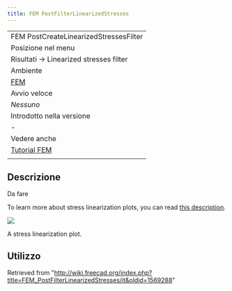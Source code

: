```yaml
---
title: FEM PostFilterLinearizedStresses
---
```


|                                                    |
| -------------------------------------------------- |
| FEM PostCreateLinearizedStressesFilter             |
| Posizione nel menu                                 |
| Risultati → Linearized stresses filter             |
| Ambiente                                           |
| [FEM](/FEM_Workbench/it "FEM Workbench/it")        |
| Avvio veloce                                       |
| _Nessuno_                                          |
| Introdotto nella versione                          |
| -                                                  |
| Vedere anche                                       |
| [Tutorial FEM](/FEM_tutorial/it "FEM tutorial/it") |
|                                                    |

## Descrizione

Da fare

To learn more about stress linearization plots, you can read [this description](https://www.graspengineering.com/what-is-stress-linearization/).

![](/images/FEM_Stress-Linearization-Plot-Example.png)

A stress linearization plot.

## Utilizzo

Retrieved from "<http://wiki.freecad.org/index.php?title=FEM_PostFilterLinearizedStresses/it&oldid=1569288>"
